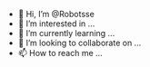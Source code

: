 - 👋 Hi, I’m @Robotsse
- 👀 I’m interested in ...
- 🌱 I’m currently learning ...
- 💞️ I’m looking to collaborate on ...
- 📫 How to reach me ...

<!---
Robotsse/Robotsse is a ✨ special ✨ repository because its `README.md` (this file) appears on your GitHub profile.
You can click the Preview link to take a look at your changes.
--->
